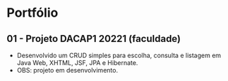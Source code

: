 # Portfólio

## 01 - Projeto DACAP1 20221 (faculdade) 
- Desenvolvido um CRUD simples para escolha, consulta e listagem em Java Web, XHTML, JSF, JPA e Hibernate.
- OBS: projeto em desenvolvimento.

